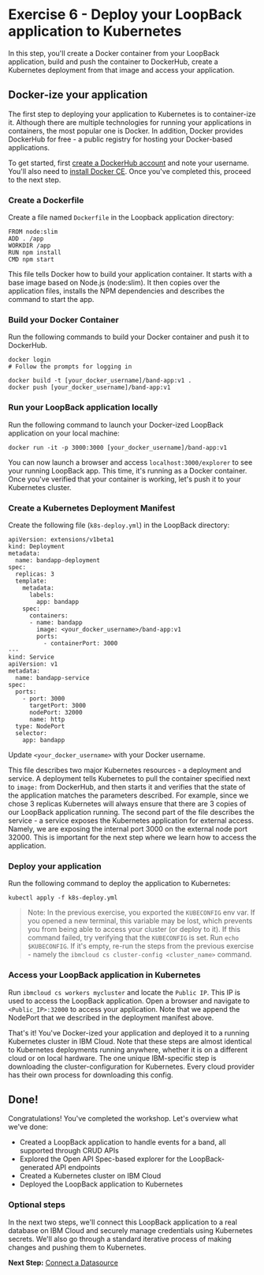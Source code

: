 # Exercise 6 - Deploy your LoopBack application to Kubernetes

In this step, you'll create a Docker container from your LoopBack application, build and push the container to DockerHub, create a Kubernetes deployment from that image and access your application.

## Docker-ize your application

The first step to deploying your application to Kubernetes is to container-ize it. Although there are multiple technologies for running your applications in containers, the most popular one is Docker. In addition, Docker provides DockerHub for free - a public registry for hosting your Docker-based applications.

To get started, first [create a DockerHub account](https://hub.docker.com/) and note your username. You'll also need to [install Docker CE](https://docs.docker.com/install/). Once you've completed this, proceed to the next step.

### Create a Dockerfile

Create a file named `Dockerfile` in the Loopback application directory:
```
FROM node:slim
ADD . /app
WORKDIR /app
RUN npm install
CMD npm start
```

This file tells Docker how to build your application container. It starts with a base image based on Node.js (node:slim). It then copies over the application files, installs the NPM dependencies and describes the command to start the app.

### Build your Docker Container

Run the following commands to build your Docker container and push it to DockerHub.

```
docker login
# Follow the prompts for logging in

docker build -t [your_docker_username]/band-app:v1 .
docker push [your_docker_username]/band-app:v1
```

### Run your LoopBack application locally

Run the following command to launch your Docker-ized LoopBack application on your local machine:

```
docker run -it -p 3000:3000 [your_docker_username]/band-app:v1
```

You can now launch a browser and access `localhost:3000/explorer` to see your running LoopBack app. This time, it's running as a Docker container. Once you've verified that your container is working, let's push it to your Kubernetes cluster.

### Create a Kubernetes Deployment Manifest

Create the following file (`k8s-deploy.yml`) in the LoopBack directory:

```
apiVersion: extensions/v1beta1
kind: Deployment
metadata:
  name: bandapp-deployment
spec:
  replicas: 3
  template:
    metadata:
      labels:
        app: bandapp
    spec:
      containers:
      - name: bandapp
        image: <your_docker_username>/band-app:v1
        ports:
          - containerPort: 3000
---
kind: Service
apiVersion: v1
metadata:
  name: bandapp-service
spec:
  ports:
    - port: 3000
      targetPort: 3000
      nodePort: 32000
      name: http
  type: NodePort
  selector:
    app: bandapp
```

Update `<your_docker_username>` with your Docker username.

This file describes two major Kubernetes resources - a deployment and service. A deployment tells Kubernetes to pull the container specified next to `image:` from DockerHub, and then starts it and verifies that the state of the application matches the parameters described. For example, since we chose 3 replicas Kubernetes will always ensure that there are 3 copies of our LoopBack application running. The second part of the file describes the service - a service exposes the Kubernetes application for external access. Namely, we are exposing the internal port 3000 on the external node port 32000. This is important for the next step where we learn how to access the application.

### Deploy your application

Run the following command to deploy the application to Kubernetes:

```
kubectl apply -f k8s-deploy.yml
```

> Note: In the previous exercise, you exported the `KUBECONFIG` env var. If you opened a new terminal, this variable may be lost, which prevents you from being able to access your cluster (or deploy to it). If this command failed, try verifying that the `KUBECONFIG` is set. Run `echo $KUBECONFIG`. If it's empty, re-run the steps from the previous exercise - namely the `ibmcloud cs cluster-config <cluster_name>` command.

### Access your LoopBack application in Kubernetes

Run `ibmcloud cs workers mycluster` and locate the `Public IP`. This IP is used to access the LoopBack application. Open a browser and navigate to `<Public_IP>:32000` to access your application. Note that we append the NodePort that we described in the deployment manifest above.

That's it! You've Docker-ized your application and deployed it to a running Kubernetes cluster in IBM Cloud. Note that these steps are almost identical to Kubernetes deployments running anywhere, whether it is on a different cloud or on local hardware. The one unique IBM-specific step is downloading the cluster-configuration for Kubernetes. Every cloud provider has their own process for downloading this config.

## Done!

Congratulations! You've completed the workshop. Let's overview what we've done:
- Created a LoopBack application to handle events for a band, all supported through CRUD APIs
- Explored the Open API Spec-based explorer for the LoopBack-generated API endpoints
- Created a Kubernetes cluster on IBM Cloud
- Deployed the LoopBack application to Kubernetes

### Optional steps

In the next two steps, we'll connect this LoopBack application to a real database on IBM Cloud and securely manage credentials using Kubernetes secrets. We'll also go through a standard iterative process of making changes and pushing them to Kubernetes.

**Next Step:** [Connect a Datasource](07-datasource.md)
